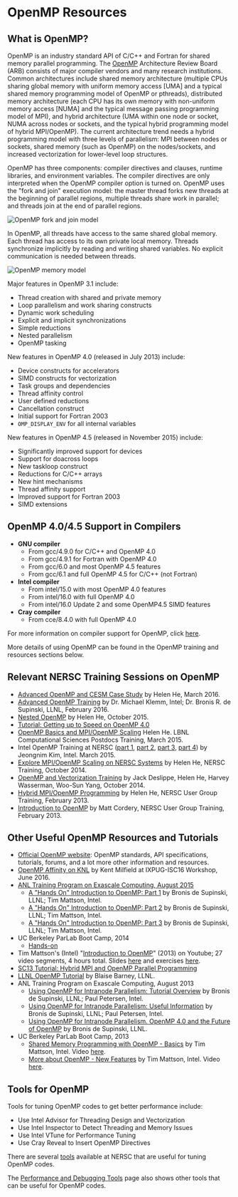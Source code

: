 # OpenMP Resources

## What is OpenMP?


OpenMP is an industry standard API of C/C++ and Fortran for shared memory
parallel programming. The [OpenMP](http://openmp.org/) Architecture Review
Board (ARB) consists of major compiler vendors and many research institutions.
Common architectures include shared memory architecture (multiple CPUs sharing
global memory with uniform memory access [UMA] and a typical shared memory
programming model of OpenMP or pthreads), distributed memory architecture (each
CPU has its own memory with non-uniform memory access [NUMA] and the typical
message passing programming model of MPI), and hybrid architecture (UMA within
one node or socket, NUMA across nodes or sockets, and the typical hybrid
programming model of hybrid MPI/OpenMP). The current architecture trend needs a
hybrid programming model with three levels of parallelism: MPI between nodes or
sockets, shared memory (such as OpenMP) on the nodes/sockets, and increased
vectorization for lower-level loop structures.

OpenMP has three components: compiler directives and clauses, runtime
libraries, and environment variables. The compiler directives are only
interpreted when the OpenMP compiler option is turned on. OpenMP uses the "fork
and join" execution model: the master thread forks new threads at the beginning
of parallel regions, multiple threads share work in parallel; and threads join
at the end of parallel regions.

<img style="float: center;" alt="OpenMP fork and join model" src="../../../../img/OpenMPforkjoin.png">

In OpenMP, all threads have access to the same shared global memory. Each
thread has access to its own private local memory. Threads synchronize
implicitly by reading and writing shared variables. No explicit communication
is needed between threads.

<img style="float: center;" alt="OpenMP memory model" src="../../../../img/OpenMPmemorymodel.png">

Major features in OpenMP 3.1 include:

* Thread creation with shared and private memory
* Loop parallelism and work sharing constructs
* Dynamic work scheduling
* Explicit and implicit synchronizations
* Simple reductions
* Nested parallelism
* OpenMP tasking

New features in OpenMP 4.0 (released in July 2013) include:

* Device constructs for accelerators
* SIMD constructs for vectorization
* Task groups and dependencies
* Thread affinity control
* User defined reductions
* Cancellation construct
* Initial support for Fortran 2003
* `OMP_DISPLAY_ENV` for all internal variables

New features in OpenMP 4.5 (released in November 2015) include:

* Significantly improved support for devices
* Support for doacross loops
* New taskloop construct
* Reductions for C/C++ arrays
* New hint mechanisms
* Thread affinity support
* Improved support for Fortran 2003
* SIMD extensions

## OpenMP 4.0/4.5 Support in Compilers

* **GNU compiler**
    * From gcc/4.9.0 for C/C++ and OpenMP 4.0
    * From gcc/4.9.1 for Fortran with OpenMP 4.0
    * From gcc/6.0 and most OpenMP 4.5 features
    * From gcc/6.1 and full OpenMP 4.5 for C/C++ (not Fortran)
* **Intel compiler**
    * From intel/15.0 with most OpenMP 4.0 features
    * From intel/16.0 with full OpenMP 4.0
    * From intel/16.0 Update 2 and some OpenMP4.5 SIMD features
* **Cray compiler**
    * From cce/8.4.0 with full OpenMP 4.0

For more information on compiler support for OpenMP, click
[here](http://openmp.org/wp/openmp-compilers/).

More details of using OpenMP can be found in the OpenMP training and resources
sections below.

## Relevant NERSC Training Sessions on OpenMP

* [Advanced OpenMP and CESM Case Study](http://www.nersc.gov/users/training/events/advanced-openmp-training-february-4-2016/)
  by Helen He, March 2016.
* [Advanced OpenMP Training](http://www.nersc.gov/users/training/events/advanced-openmp-training-february-4-2016/)
  by Dr. Michael Klemm, Intel; Dr. Bronis R. de Supinski, LLNL, February 2016.
* [Nested OpenMP](http://www.nersc.gov/assets/Uploads/Nested-OpenMP-NUG-20151008.pdf)
  by Helen He, October 2015.
* [Tutorial: Getting up to Speed on OpenMP 4.0](http://www.nersc.gov/users/training/events/tutorial-getting-up-to-speed-on-openmp-4-0/)
* [OpenMP Basics and MPI/OpenMP Scaling](http://www.nersc.gov/assets/pubs_presos/hybridMPIOpenMP20150323.pdf)
  Helen He. LBNL Computational Sciences Postdocs Training, March 2015.
* Intel OpenMP Training at NERSC ([part 1](http://www.nersc.gov/assets/For-Users/N8/0IntelThreadingIntroduction.pdf),
  [part 2](http://www.nersc.gov/assets/For-Users/N8/1IntelThreadingMIC-OpenMP.pdf),
  [part 3](http://www.nersc.gov/assets/For-Users/N8/2IntelMultiLevelOpenMP.pdf),
  [part 4](http://www.nersc.gov/assets/For-Users/N8/3IntelThreadingEMGeoPARSEC.pdf))
  by Jeongnim Kim, Intel.  March 2015.
* [Explore MPI/OpenMP Scaling on NERSC Systems](http://www.nersc.gov/assets/Training-Materials/NERSC-HybridMpiOpenmpOct2014.pdf)
  by Helen He, NERSC Training, October 2014.
* [OpenMP and Vectorization Training](http://www.nersc.gov/assets/Training-Materials/NERSC-VectorTrainingOct2014.pdf)
  by Jack Deslippe, Helen He, Harvey Wasserman, Woo-Sun Yang, October 2014.
* [Hybrid MPI/OpenMP Programming](http://www.nersc.gov/assets/Uploads/NUG2013hybridMPIOpenMP2.pdf)
  by Helen He,  NERSC User Group Training, February 2013.
* [Introduction to OpenMP](http://www.nersc.gov/assets/Uploads/IntroToOpenMP.pdf)
  by Matt Cordery, NERSC User Group Training, February 2013.

## Other Useful OpenMP Resources and Tutorials

* [Official OpenMP website](http://www.openmp.org/): OpenMP standards, API
  specifications, tutorials, forums, and a lot more other information and
  resources.
* [OpenMP Affinity on KNL](http://www.nersc.gov/assets/26-TACC-milfeld-OpenMP-Affinity-on-KNL.pdf)
  by Kent Milfield at IXPUG-ISC16 Workshop, June 2016.
* [ANL Training Program on Exascale Computing, August 2015](https://www.youtube.com/playlist?list=PLGj2a3KTwhRZR9yvRG2f3F7svgYYs2GSa)
    * [A "Hands On" Introduction to OpenMP: Part 1](https://www.youtube.com/watch?v=4MiXzs0d1eE&list=PLGj2a3KTwhRZR9yvRG2f3F7svgYYs2GSa&index=43)
      by Bronis de Supinski, LLNL; Tim Mattson, Intel.
    * [A "Hands On" Introduction to OpenMP: Part 2](https://www.youtube.com/watch?v=CzzFLj9P-hw&list=PLGj2a3KTwhRZR9yvRG2f3F7svgYYs2GSa&index=44)
      by Bronis de Supinski, LLNL; Tim Mattson, Intel.
    * [A "Hands On" Introduction to OpenMP: Part 3](https://www.youtube.com/watch?v=cAJ-JD8eef4&list=PLGj2a3KTwhRZR9yvRG2f3F7svgYYs2GSa&index=45)
      by Bronis de Supinski, LLNL; Tim Mattson, Intel.
 * UC Berkeley ParLab Boot Camp, 2014
    * [Hands-on](http://bebop.cs.berkeley.edu/bootcamp2014/index.html)
 * Tim Mattson's (Intel) "[Introduction to OpenMP](https://www.youtube.com/playlist?list=PLLX-Q6B8xqZ8n8bwjGdzBJ25X2utwnoEG)"
   (2013) on Youtube; 27 video segments, 4 hours total. Slides
   [here](http://openmp.org/mp-documents/Intro_To_OpenMP_Mattson.pdf) and
   exercises [here](http://openmp.org/mp-documents/Mattson_OMP_exercises.zip).
 * [SC13 Tutorial: Hybrid MPI and OpenMP Parallel Programming](http://openmp.org/wp/sc13-tutorial-hybrid-mpi-and-openmp-parallel-programming/)
 * [LLNL OpenMP Tutorial](https://computing.llnl.gov/tutorials/openMP/)
   by Blaise Barney, LLNL.
 * ANL Training Program on Exascale Computing, August 2013
    * [Using OpenMP for Intranode Parallelism: Tutorial Overview](http://extremecomputingtraining.anl.gov/files/2013/07/ATPESC_OpenMP.Overview.31.pdf)
      by Bronis de Supinski, LLNL; Paul Petersen, Intel.
    * [Using OpenMP for Intranode Parallelism: Useful Information](http://extremecomputingtraining.anl.gov/files/2013/07/ATPESC_OpenMP.Useful.31.pdf)
      by Bronis de Supinski, LLNL; Paul Petersen, Intel.
    * [Using OpenMP for Intranode Parallelism. OpenMP 4.0 and the Future of OpenMP](http://extremecomputingtraining.anl.gov/files/2013/07/ATPESC_OpenMP.Future.12.pdf)
      by Bronis de Supinski, LLNL.
 * UC Berkeley ParLab Boot Camp, 2013
    * [Shared Memory Programming with OpenMP - Basics](http://parlab.eecs.berkeley.edu/sites/all/parlab/files/openmp_basics_0.pdf)
      by Tim Mattson, Intel. Video
      [here](http://www.youtube.com/watch?v=fn2VAUSw6cI&list=PLYTiwx6hV33s0-gysyoIjTiovkIuzoyMg&index=3).
    * [More about OpenMP - New Features](http://parlab.eecs.berkeley.edu/sites/all/parlab/files/openmp_newer_features_0.pdf)
      by Tim Mattson, Intel. Video
      [here](https://www.youtube.com/watch?v=fn2VAUSw6cI&list=PLYTiwx6hV33s0-gysyoIjTiovkIuzoyMg&index=3#t=85m20s).

## Tools for OpenMP

Tools for tuning OpenMP codes to get better performance include:

* Use Intel Advisor for Threading Design and Vectorization
* Use Intel Inspector to Detect Threading and Memory Issues
* Use Intel VTune for Performance Tuning
* Use Cray Reveal to Insert OpenMP Directives

There are several [tools](openmp-tools.md) available at NERSC that are useful
for tuning OpenMP codes.

The [Performance and Debugging Tools](../../performance-debugging-tools/index.md)
page also shows other tools that can be useful for OpenMP codes.
